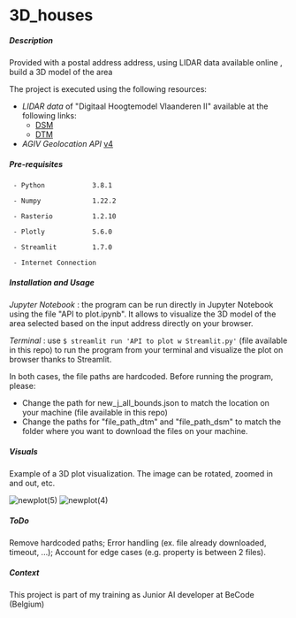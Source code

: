 # 3D_houses

##### Description

Provided with a postal address address, using LIDAR data available online , build a 3D model of the area

The project is executed using the following resources:
- *LIDAR data* of "Digitaal Hoogtemodel Vlaanderen II" available at the following links:
    - [DSM](https://www.geopunt.be/download?container=dhm-vlaanderen-ii-dsm-raster-1m&title=Digitaal%20Hoogtemodel%20Vlaanderen%20II,%20DSM,%20raster,%201m)
    - [DTM](https://www.geopunt.be/download?container=dhm-vlaanderen-ii-dtm-raster-1m&title=Digitaal%20Hoogtemodel%20Vlaanderen%20II,%20DTM,%20raster,%201m)
- *AGIV Geolocation API* [v4](http://loc.geopunt.be/)

##### Pre-requisites
      
     - Python            3.8.1
   
     - Numpy             1.22.2
   
     - Rasterio          1.2.10
   
     - Plotly            5.6.0
   
     - Streamlit         1.7.0
   
     - Internet Connection
      
     
##### Installation and Usage
 
*Jupyter Notebook* : the program can be run directly in Jupyter Notebook using the file "API to plot.ipynb". It allows to visualize the 3D model of the area selected based on the input address directly on your browser.
  
*Terminal* : use `$ streamlit run 'API to plot w Streamlit.py'` (file available in this repo) to run the program from your terminal and visualize the plot on browser thanks to Streamlit.

In both cases, the file paths are hardcoded. Before running the program, please:

- Change the path for new_j_all_bounds.json to match the location on your machine (file available in this repo)
- Change the paths for "file_path_dtm" and "file_path_dsm" to match the folder where you want to download the files on your machine.

   
##### Visuals

Example of a 3D plot visualization. The image can be rotated, zoomed in and out, etc.

![newplot(5)](https://user-images.githubusercontent.com/90340959/157256017-407efde0-a8d3-448d-b8af-4b2fc3e96562.png)
![newplot(4)](https://user-images.githubusercontent.com/90340959/157256020-1b6f49fd-b234-4b2e-840e-dcc9cce77ed1.png)


##### ToDo
 
 Remove hardcoded paths;
 Error handling (ex. file already downloaded, timeout, ...);
 Account for edge cases (e.g. property is between 2 files).
 
 
##### Context

This project is part of my training as Junior AI developer at BeCode (Belgium)


